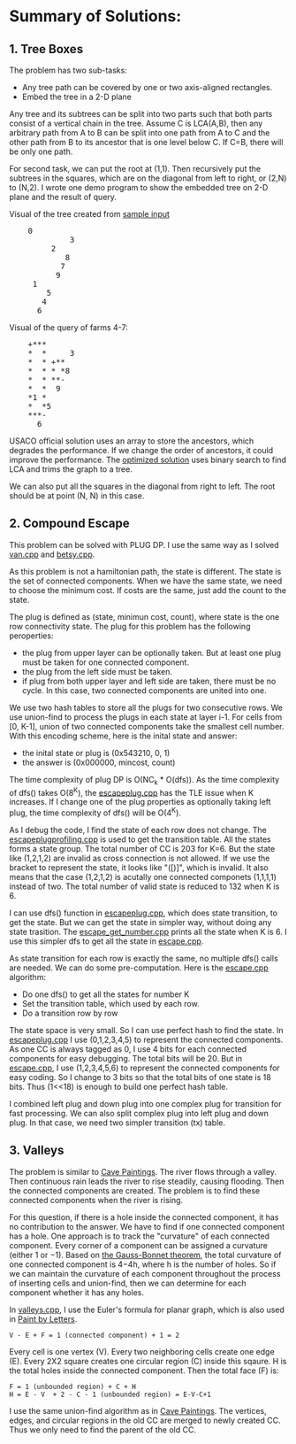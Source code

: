 # Summary of Solutions:

## 1. Tree Boxes

The problem has two sub-tasks:

- Any tree path can be covered by one or two axis-aligned rectangles.
- Embed the tree in a 2-D plane

Any tree and its subtrees can be split into two parts such that both parts consist of a vertical chain in the tree.  Assume C is LCA(A,B), then any arbitrary path from A to B can be split into one path from A to C and the other path from B to its ancestor that is one level below C. If C=B, there will be only one path.

For second task, we can put the root at (1,1).  Then recursively put the subtrees in the squares, which are on the diagonal from left to right, or (2,N) to (N,2).  I wrote one demo program to show the embedded tree on 2-D plane and the result of query.

Visual of the tree created from [sample input](treeboxinput)
<pre>
    0
             3
         2
            8
           7
          9
     1
        5
       4
      6
</pre>

Visual of the query of farms 4-7:
<pre>
    +***
    *  *     3
    *  * +**
    *  * * *8
    *  * **-
    *  *  9
    *1 *
    *  *5
    ***-
      6
</pre>


USACO official solution uses an array to store the ancestors, which degrades the performance.  If we change the order of ancestors, it could improve the performance. The [optimized solution](treeboxoptim.cpp) uses binary search to find LCA and trims the graph to a tree.

We can also put all the squares in the diagonal from right to left.  The root should be at point (N, N) in this case.


## 2. Compound Escape

This problem can be solved with PLUG DP.  I use the same way as I solved [van.cpp](https://github.com/ZeroNerodaHero/USACO-Training-Gateway/blob/master/6.1/van.cpp) and [betsy.cpp](https://github.com/ZeroNerodaHero/USACO-Training-Gateway/blob/master/6.5/betsy.cpp).

As this problem is not a hamiltonian path, the state is different. The state is the set of connected components. When we have the same state, we need to choose the minimum cost.  If costs are the same, just add the count to the state.

The plug is defined as (state, minimun cost, count), where state is the one row connectivity state.  The plug for this problem has the following peroperties:

- the plug from upper layer can be optionally taken.  But at least one plug must be taken for one connected component.
- the plug from the left side must be taken.
- if plug from both upper layer and left side are taken, there must be no cycle.  In this case, two connected components are united into one.

We use two hash tables to store all the plugs for two consecutive rows.  We use union-find to process the plugs in each state at layer i-1.  For cells from [0, K-1], union of two connected components take the smallest cell number. With this encoding scheme, here is the inital state and answer:

- the inital state or plug is (0x543210, 0, 1)
- the answer is (0x000000, mincost, count)

The time complexity of plug DP is O(NC<sub>k</sub> * O(dfs)).  As the time complexity of dfs() takes O(8<sup>K</sup>), the [escapeplug.cpp](escapeplug.cpp) has the TLE issue when K increases.  If I change one of the plug properties as optionally taking left plug,  the time complexity of dfs() will be O(4<sup>K</sup>).

As I debug the code, I find the state of each row does not change. The [escapeplugprofiling.cpp](escapeplugprofiling.cpp) is used to get the transition table.  All the states forms a state group.  The total number of CC is 203 for K=6.  But the state like (1,2,1,2) are invalid as cross connection is not allowed.  If we use the bracket to represent the state, it looks like "([)]", which is invalid.  It also means that the case (1,2,1,2) is acutally one connected componets (1,1,1,1) instead of two.  The total number of valid state is reduced to 132 when K is 6.

I can use dfs() function in [escapeplug.cpp](escapeplug.cpp), which does state transition, to get the state.  But we can get the state in simpler way, without doing any state trasition.  The [escape_get_number.cpp](escape_get_number.cpp) prints all the state when K is 6.  I use this simpler dfs to get all the state in [escape.cpp](escape.cpp).

As state transition for each row is exactly the same, no multiple dfs() calls are needed.  We can do some pre-computation.  Here is the [escape.cpp](escape.cpp) algorithm:

- Do one dfs() to get all the states for number K
- Set the transition table, which used by each row.
- Do a transition row by row

The state space is very small.  So I can use perfect hash to find the state.  In [escapeplug.cpp](escapeplug.cpp) I use (0,1,2,3,4,5) to represent the connected components.  As one CC is always tagged as 0, I use 4 bits for each connected components for easy debugging. The total bits will be 20.  But in [escape.cpp](escape.cpp), I use (1,2,3,4,5,6) to represent the connected components for easy coding.  So I change to 3 bits so that the total bits of one state is 18 bits.  Thus (1<<18) is enough to build one perfect hash table.

I combined left plug and down plug into one complex plug for transition for fast processing. We can also split complex plug into left plug and down plug.  In that case, we need two simpler transition (tx) table.

## 3.  Valleys

The problem is similar to [Cave Paintings](../2020_01Jan#1--cave-paintings).  The river flows through a valley.  Then continuous rain leads the river to rise steadily, causing flooding. Then the connected components are created.  The problem is to find these connected components when the river is rising.

For this question, if there is a hole inside the connected component, it has no contribution to the answer.  We have to find if one connected component has a hole.  One approach is to track the "curvature" of each connected component. Every corner of a component can be assigned a curvature (either 1 or −1).  Based on [the Gauss-Bonnet theorem](https://en.wikipedia.org/wiki/Gauss%E2%80%93Bonnet_theorem), the total curvature of one connected component is 4−4h, where h is the number of holes. So if we can maintain the curvature of each component throughout the process of inserting cells and union-find, then we can determine for each component whether it has any holes.

In [valleys.cpp](valleys.cpp), I use the Euler's formula for planar graph, which is also used in [Paint by Letters](../2021_01Jan/README.md#3-paint-by-letters).

    V - E + F = 1 (connected component) + 1 = 2

Every cell is one vertex (V). Every two neighboring cells create one edge (E).  Every 2X2 square creates one circular region (C) inside this sqaure. H is the total holes inside the connected component.  Then the total face (F) is:

    F = 1 (unbounded region) + C + H
    H = E - V  + 2 - C - 1 (unbounded region) = E-V-C+1

I use the same union-find algorithm as in [Cave Paintings](../2020_01Jan/cave.cpp).  The vertices, edges, and circular regions in the old CC are merged to newly created CC.  Thus we only need to find the parent of the old CC.


